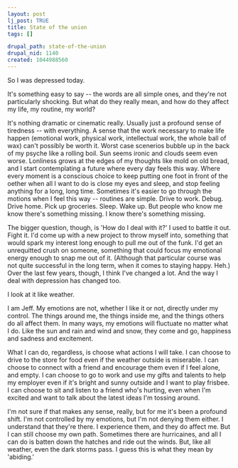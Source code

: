 ```yaml
--- 
layout: post
lj_post: TRUE
title: State of the union
tags: []

drupal_path: state-of-the-union
drupal_nid: 1140
created: 1044988560
---
```

So I was depressed today.

It's something easy to say -- the words are all simple ones, and they're not particularly shocking. But what do they really mean, and how do they affect my life, my routine, my world?

It's nothing dramatic or cinematic really. Usually just a profound sense of tiredness -- with everything. A sense that the work necessary to make life happen (emotional work, physical work, intellectual work, the whole ball of wax) can't possibly be worth it. Worst case scenerios bubble up in the back of my psyche like a rolling boil. Sun seems ironic and clouds seem even worse. Lonliness grows at the edges of my thoughts like mold on old bread, and I start contemplating a future where every day feels this way. Where every moment is a conscious choice to keep putting one foot in front of the oether when all I want to do is close my eyes and sleep, and stop feeling anything for a long, long time. Sometimes it's easier to go through the motions when I feel this way -- routines are simple. Drive to work. Debug. Drive home. Pick up groceries. Sleep. Wake up. But people who know me know there's something missing. I know there's something missing.

The bigger question, though, is 'How do I deal with it?' I used to battle it out. Fight it. I'd come up with a new project to throw myself into, something that would spark my interest long enough to pull me out of the funk. I'd get an unrequitted crush on someone, something that could focus my emotional energy enough to snap me out of it. (Although that particular course was not quite successful in the long term, when it comes to staying happy. Heh.) Over the last few years, though, I think I've changed a lot. And the way I deal with depression has changed too.

I look at it like weather.

I am Jeff. My emotions are not, whether I like it or not, directly under my control. The things around me, the things inside me, and the things others do all affect them. In many ways, my emotions will fluctuate no matter what I do. Like the sun and rain and wind and snow, they come and go, happiness and sadness and excitement.

What I can do, regardless, is choose what actions I will take. I can choose to drive to the store for food even if the weather outside is miserable. I can choose to connect with a friend and encourage them even if I feel alone, and empty. I can choose to go to work and use my gifts and talents to help my employer even if it's bright and sunny outside and I want to play frisbee. I can choose to sit and listen to a friend who's hurting, even when I'm excited and want to talk about the latest ideas I'm tossing around.

I'm not sure if that makes any sense, really, but for me it's been a profound shift. I'm not controlled by my emotions, but I'm not denying them either. I understand that they're there. I experience them, and they do affect me. But I can still choose my own path. Sometimes there are hurricaines, and all I can do is batten down the hatches and ride out the winds. But, like all weather, even the dark storms pass. I guess this is what they mean by 'abiding.'
